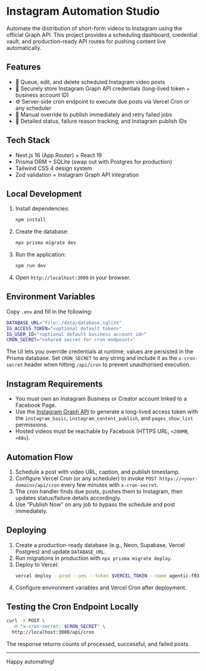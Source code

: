 # Instagram Automation Studio

Automate the distribution of short-form videos to Instagram using the official Graph API. This project provides a scheduling dashboard, credential vault, and production-ready API routes for pushing content live automatically.

## Features
- 📆 Queue, edit, and delete scheduled Instagram video posts
- 🔐 Securely store Instagram Graph API credentials (long-lived token + business account ID)
- ⚙️ Server-side cron endpoint to execute due posts via Vercel Cron or any scheduler
- 🚀 Manual override to publish immediately and retry failed jobs
- 🧾 Detailed status, failure reason tracking, and Instagram publish IDs

## Tech Stack
- Next.js 16 (App Router) + React 19
- Prisma ORM + SQLite (swap out with Postgres for production)
- Tailwind CSS 4 design system
- Zod validation + Instagram Graph API integration

## Local Development
1. Install dependencies:
   ```bash
   npm install
   ```
2. Create the database:
   ```bash
   npx prisma migrate dev
   ```
3. Run the application:
   ```bash
   npm run dev
   ```
4. Open `http://localhost:3000` in your browser.

## Environment Variables
Copy `.env` and fill in the following:

```bash
DATABASE_URL="file:./data/database.sqlite"
IG_ACCESS_TOKEN="<optional default token>"
IG_USER_ID="<optional default business account id>"
CRON_SECRET="<shared secret for cron endpoint>"
```

The UI lets you override credentials at runtime; values are persisted in the Prisma database. Set `CRON_SECRET` to any string and include it as the `x-cron-secret` header when hitting `/api/cron` to prevent unauthorised execution.

## Instagram Requirements
- You must own an Instagram Business or Creator account linked to a Facebook Page.
- Use the [Instagram Graph API](https://developers.facebook.com/docs/instagram-api/reference/ig-user/media) to generate a long-lived access token with the `instagram_basic`, `instagram_content_publish`, and `pages_show_list` permissions.
- Hosted videos must be reachable by Facebook (HTTPS URL, `<200MB`, `<60s`).

## Automation Flow
1. Schedule a post with video URL, caption, and publish timestamp.
2. Configure Vercel Cron (or any scheduler) to invoke `POST https://<your-domain>/api/cron` every few minutes with `x-cron-secret`.
3. The cron handler finds due posts, pushes them to Instagram, then updates status/failure details accordingly.
4. Use “Publish Now” on any job to bypass the schedule and post immediately.

## Deploying
1. Create a production-ready database (e.g., Neon, Supabase, Vercel Postgres) and update `DATABASE_URL`.
2. Run migrations in production with `npx prisma migrate deploy`.
3. Deploy to Vercel:
   ```bash
   vercel deploy --prod --yes --token $VERCEL_TOKEN --name agentic-f03688a8
   ```
4. Configure environment variables and Vercel Cron after deployment.

## Testing the Cron Endpoint Locally
```bash
curl -X POST \
  -H "x-cron-secret: $CRON_SECRET" \
  http://localhost:3000/api/cron
```

The response returns counts of processed, successful, and failed posts.

---

Happy automating!
